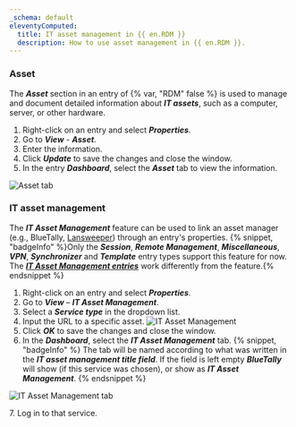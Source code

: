 ```yaml
---
_schema: default
eleventyComputed:
  title: IT asset management in {{ en.RDM }}
  description: How to use asset management in {{ en.RDM }}.
---
```

### Asset

The ***Asset*** section in an entry of {% var, "RDM" false %} is used to manage and document detailed information about ***IT assets***, such as a computer, server, or other hardware.

1. Right-click on an entry and select ***Properties***.
2. Go to ***View*** - ***Asset***.
3. Enter the information.
4. Click ***Update*** to save the changes and close the window.
5. In the entry ***Dashboard***, select the ***Asset*** tab to view the information.

![Asset tab](https://cdnweb.devolutions.net/docs/RDMW6082_2024_2.png "Asset tab")

### IT asset management

The ***IT Asset Management*** feature can be used to link an asset manager (e.g., BlueTally, [Lansweeper](/rdm/kb/rdm-windows/how-to-articles/lansweeper/)) through an entry's properties. {% snippet, "badgeInfo" %}Only the ***Session***, ***Remote Management***, ***Miscellaneous***, ***VPN***, ***Synchronizer*** and ***Template*** entry types support this feature for now. The [***IT Asset Management entries***](https://docs.devolutions.net/rdm/kb/rdm-windows/knowledge-base/it-asset-entry/) work differently from the feature.{% endsnippet %}

1. Right-click on an entry and select ***Properties***.
2. Go to ***View*** – ***IT Asset Management***.
3. Select a ***Service type*** in the dropdown list.
4. Input the URL to a specific asset. ![IT Asset Management](https://cdnweb.devolutions.net/docs/docs_en_kb_KB0058.png)
5. Click ***OK*** to save the changes and close the window.
6. In the ***Dashboard***, select the ***IT Asset Management*** tab. {% snippet, "badgeInfo" %}
            The tab will be named according to what was written in the ***IT asset management title field***. If the field is left empty ***BlueTally*** will show (if this service was chosen), or show as ***IT Asset Management***.
            {% endsnippet %}

![IT Asset Management tab](https://cdnweb.devolutions.net/docs/RDMW6080_2024_2.png "IT Asset Management tab")

7\. Log in to that service.